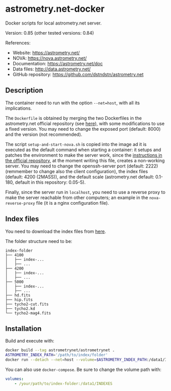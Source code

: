 # astrometry.net-docker

Docker scripts for local astrometry.net server.

Version: 0.85 (other tested versions: 0.84)

References:

- Website: <https://astrometry.net/>
- NOVA: <https://nova.astrometry.net/>
- Documentation: <https://astrometry.net/doc>
- Data files: <http://data.astrometry.net/>
- GitHub repository: <https://github.com/dstndstn/astrometry.net>

## Description

The container need to run with the option `--net=host`, with all its implications.

The `Dockerfile` is obtained by merging the two Dockerfiles in the astrometry.net official repository (see [here](https://github.com/dstndstn/astrometry.net/tree/0.85/docker)), with some modifications to use a fixed version. You may need to change the exposed port (default: 8000) and the version (not recommended).

The script `setup-and-start-nova.sh` is copied into the image ad it is executed as the default command when starting a container: it setups and patches the environment to make the server work, since the [instructions in the official repository](https://github.com/dstndstn/astrometry.net/blob/0.85/docker/README.md), at the moment writing this file, creates a non-working server. You may need to change the openssh-server port (default: 2222) (remmember to change also the client configuration), the index files (default: 4200 (2MASS)), and the default scale (astrometry.net default: 0.1-180, default in this repository: 0.05-5).

Finally, since the server run in `localhost`, you need to use a reverse proxy to make the server reachable from other computers; an example in the `nova-reverse-proxy` file (it is a nginx configuration file).

## Index files

You need to download the index files from [here](http://data.astrometry.net/).

The folder structure need to be:

```tree
index-folder
├── 4100
│   ├── index-...
│   ├── ...
├── 4200
│   ├── index-...
│   ├── ...
├── 5000
│   ├── index-...
│   ├── ...
├── hd.fits
├── hip.fits
├── tycho2-cut.fits
├── tycho2.kd
└── tycho2-mag4.fits
```

## Installation

Build and execute with:

```bash
docker build --tag astrometrynet/astrometrynet .
ASTROMETRY_INDEX_PATH='/path/to/index/folder'
docker run --detach --net=host --volume=$ASTROMETRY_INDEX_PATH:/data1/INDEXES --name=astrometrynet --restart=always astrometrynet/astrometrynet
```

You can also use `docker-compose`. Be sure to change the volume path with:

```yaml
volumes:
    - /your/path/to/index-folder:/data1/INDEXES
```
